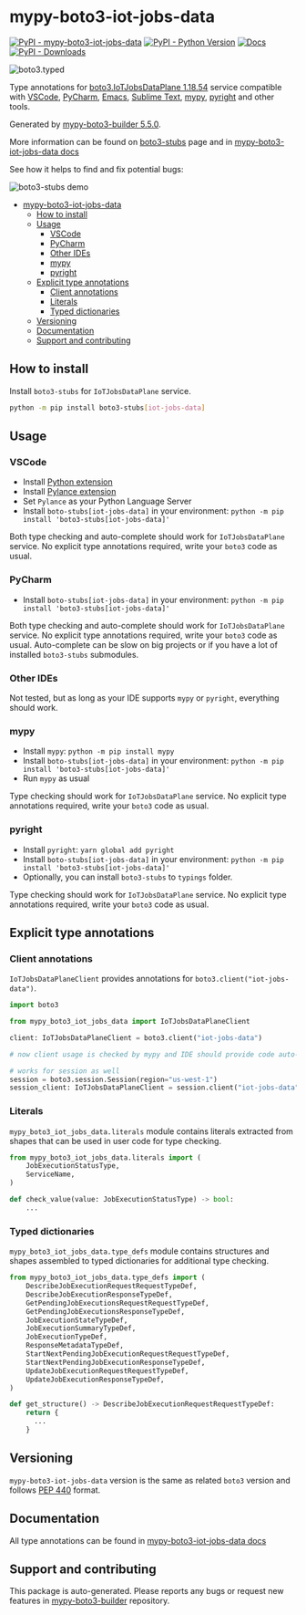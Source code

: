 <a id="mypy-boto3-iot-jobs-data"></a>

# mypy-boto3-iot-jobs-data

[![PyPI - mypy-boto3-iot-jobs-data](https://img.shields.io/pypi/v/mypy-boto3-iot-jobs-data.svg?color=blue)](https://pypi.org/project/mypy-boto3-iot-jobs-data)
[![PyPI - Python Version](https://img.shields.io/pypi/pyversions/mypy-boto3-iot-jobs-data.svg?color=blue)](https://pypi.org/project/mypy-boto3-iot-jobs-data)
[![Docs](https://img.shields.io/readthedocs/mypy-boto3-builder.svg?color=blue)](https://mypy-boto3-builder.readthedocs.io/)
[![PyPI - Downloads](https://img.shields.io/pypi/dw/mypy-boto3-iot-jobs-data?color=blue)](https://pypistats.org/packages/mypy-boto3-iot-jobs-data)

![boto3.typed](https://github.com/vemel/mypy_boto3_builder/raw/master/logo.png)

Type annotations for
[boto3.IoTJobsDataPlane 1.18.54](https://boto3.amazonaws.com/v1/documentation/api/1.18.54/reference/services/iot-jobs-data.html#IoTJobsDataPlane)
service compatible with [VSCode](https://code.visualstudio.com/),
[PyCharm](https://www.jetbrains.com/pycharm/),
[Emacs](https://www.gnu.org/software/emacs/),
[Sublime Text](https://www.sublimetext.com/),
[mypy](https://github.com/python/mypy),
[pyright](https://github.com/microsoft/pyright) and other tools.

Generated by
[mypy-boto3-builder 5.5.0](https://github.com/vemel/mypy_boto3_builder).

More information can be found on
[boto3-stubs](https://pypi.org/project/boto3-stubs/) page and in
[mypy-boto3-iot-jobs-data docs](https://vemel.github.io/boto3_stubs_docs/mypy_boto3_iot_jobs_data/)

See how it helps to find and fix potential bugs:

![boto3-stubs demo](https://github.com/vemel/mypy_boto3_builder/raw/master/demo.gif)

- [mypy-boto3-iot-jobs-data](#mypy-boto3-iot-jobs-data)
  - [How to install](#how-to-install)
  - [Usage](#usage)
    - [VSCode](#vscode)
    - [PyCharm](#pycharm)
    - [Other IDEs](#other-ides)
    - [mypy](#mypy)
    - [pyright](#pyright)
  - [Explicit type annotations](#explicit-type-annotations)
    - [Client annotations](#client-annotations)
    - [Literals](#literals)
    - [Typed dictionaries](#typed-dictionaries)
  - [Versioning](#versioning)
  - [Documentation](#documentation)
  - [Support and contributing](#support-and-contributing)

<a id="how-to-install"></a>

## How to install

Install `boto3-stubs` for `IoTJobsDataPlane` service.

```bash
python -m pip install boto3-stubs[iot-jobs-data]
```

<a id="usage"></a>

## Usage

<a id="vscode"></a>

### VSCode

- Install
  [Python extension](https://marketplace.visualstudio.com/items?itemName=ms-python.python)
- Install
  [Pylance extension](https://marketplace.visualstudio.com/items?itemName=ms-python.vscode-pylance)
- Set `Pylance` as your Python Language Server
- Install `boto-stubs[iot-jobs-data]` in your environment:
  `python -m pip install 'boto3-stubs[iot-jobs-data]'`

Both type checking and auto-complete should work for `IoTJobsDataPlane`
service. No explicit type annotations required, write your `boto3` code as
usual.

<a id="pycharm"></a>

### PyCharm

- Install `boto-stubs[iot-jobs-data]` in your environment:
  `python -m pip install 'boto3-stubs[iot-jobs-data]'`

Both type checking and auto-complete should work for `IoTJobsDataPlane`
service. No explicit type annotations required, write your `boto3` code as
usual. Auto-complete can be slow on big projects or if you have a lot of
installed `boto3-stubs` submodules.

<a id="other-ides"></a>

### Other IDEs

Not tested, but as long as your IDE supports `mypy` or `pyright`, everything
should work.

<a id="mypy"></a>

### mypy

- Install `mypy`: `python -m pip install mypy`
- Install `boto-stubs[iot-jobs-data]` in your environment:
  `python -m pip install 'boto3-stubs[iot-jobs-data]'`
- Run `mypy` as usual

Type checking should work for `IoTJobsDataPlane` service. No explicit type
annotations required, write your `boto3` code as usual.

<a id="pyright"></a>

### pyright

- Install `pyright`: `yarn global add pyright`
- Install `boto-stubs[iot-jobs-data]` in your environment:
  `python -m pip install 'boto3-stubs[iot-jobs-data]'`
- Optionally, you can install `boto3-stubs` to `typings` folder.

Type checking should work for `IoTJobsDataPlane` service. No explicit type
annotations required, write your `boto3` code as usual.

<a id="explicit-type-annotations"></a>

## Explicit type annotations

<a id="client-annotations"></a>

### Client annotations

`IoTJobsDataPlaneClient` provides annotations for
`boto3.client("iot-jobs-data")`.

```python
import boto3

from mypy_boto3_iot_jobs_data import IoTJobsDataPlaneClient

client: IoTJobsDataPlaneClient = boto3.client("iot-jobs-data")

# now client usage is checked by mypy and IDE should provide code auto-complete

# works for session as well
session = boto3.session.Session(region="us-west-1")
session_client: IoTJobsDataPlaneClient = session.client("iot-jobs-data")
```

<a id="literals"></a>

### Literals

`mypy_boto3_iot_jobs_data.literals` module contains literals extracted from
shapes that can be used in user code for type checking.

```python
from mypy_boto3_iot_jobs_data.literals import (
    JobExecutionStatusType,
    ServiceName,
)

def check_value(value: JobExecutionStatusType) -> bool:
    ...
```

<a id="typed-dictionaries"></a>

### Typed dictionaries

`mypy_boto3_iot_jobs_data.type_defs` module contains structures and shapes
assembled to typed dictionaries for additional type checking.

```python
from mypy_boto3_iot_jobs_data.type_defs import (
    DescribeJobExecutionRequestRequestTypeDef,
    DescribeJobExecutionResponseTypeDef,
    GetPendingJobExecutionsRequestRequestTypeDef,
    GetPendingJobExecutionsResponseTypeDef,
    JobExecutionStateTypeDef,
    JobExecutionSummaryTypeDef,
    JobExecutionTypeDef,
    ResponseMetadataTypeDef,
    StartNextPendingJobExecutionRequestRequestTypeDef,
    StartNextPendingJobExecutionResponseTypeDef,
    UpdateJobExecutionRequestRequestTypeDef,
    UpdateJobExecutionResponseTypeDef,
)

def get_structure() -> DescribeJobExecutionRequestRequestTypeDef:
    return {
      ...
    }
```

<a id="versioning"></a>

## Versioning

`mypy-boto3-iot-jobs-data` version is the same as related `boto3` version and
follows [PEP 440](https://www.python.org/dev/peps/pep-0440/) format.

<a id="documentation"></a>

## Documentation

All type annotations can be found in
[mypy-boto3-iot-jobs-data docs](https://vemel.github.io/boto3_stubs_docs/mypy_boto3_iot_jobs_data/)

<a id="support-and-contributing"></a>

## Support and contributing

This package is auto-generated. Please reports any bugs or request new features
in [mypy-boto3-builder](https://github.com/vemel/mypy_boto3_builder/issues/)
repository.
